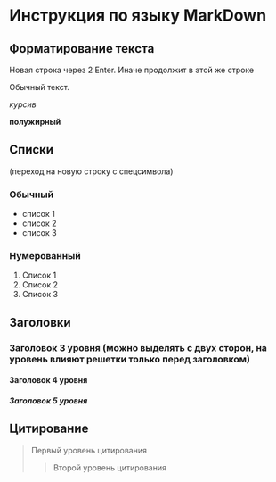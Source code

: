 # Инструкция по языку MarkDown
## Форматирование текста

Новая строка через 2 Enter.
Иначе продолжит в этой же строке

Обычный текст.

*курсив*

**полужирный**

## Списки
(переход на новую строку с спецсимвола)
### Обычный
* список 1
* список 2
* список 3
### Нумерованный
1. Список 1
2. Список 2
3. Список 3

## Заголовки 
### Заголовок 3 уровня (можно выделять с двух сторон, на уровень влияют решетки только перед заголовком)
#### Заголовок 4 уровня #
##### Заголовок 5 уровня #####
## Цитирование
> Первый уровень цитирования
>> Второй уровень цитирования
